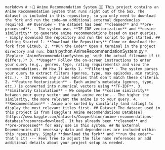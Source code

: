 ```markdown # ✨🌸 Anime Recommendation System 🌸✨ This project contains an Anime Recommendation System that runs right out of the box. The dataset is included in this repository, so you only need to download the fork and run the code—no additional external dependencies required. ## Overview - The dataset has been **cleaned** and **pre-processed**. - The system uses **TF-IDF vectorization** and **cosine similarity** to generate anime recommendations based on user queries. - Simply download the repository and run the script to get started. ## Getting Started 1. **Download the Repository** Clone or download the fork from GitHub. 2. **Run the Code** Open a terminal in the project directory and run: ```bash python AnimeRecommendationSystem.py ``` *(Replace `AnimeRecommendationSystem.py` with the actual filename if it differs.)* 3. **Usage** Follow the on-screen instructions to enter your query (e.g., genres, type, rating requirements) and view the recommendations. ## How It Works 1. **Filtering** - The system parses your query to extract filters (genres, type, max episodes, min rating, etc.). - It removes any anime entries that don’t match these criteria. 2. **Feature Vectorization** - Each anime’s metadata (genres, type, etc.) is converted into numerical vectors using **TF-IDF**. 3. **Similarity Calculation** - We compute the **cosine similarity** between your query vector and each anime vector. - The higher the similarity, the more relevant the anime is to your query. 4. **Recommendation** - Anime are sorted by similarity (and rating) to display the most relevant titles first. ## Dataset The dataset used in this project is from [Kaggle's Anime Recommendations Database](https://www.kaggle.com/datasets/CooperUnion/anime-recommendations-database?resource=download). It has already been **cleaned** and **pre-processed** for easy use in this system. ## No External Dependencies All necessary data and dependencies are included within this repository. Simply **download the fork** and **run the code**—that’s it! --- Feel free to adjust the file name references or add additional details about your project setup as needed. ```
